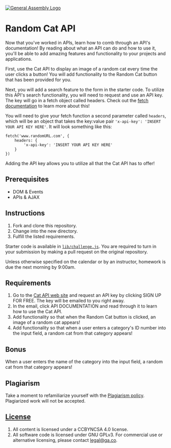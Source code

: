 [![General Assembly Logo](https://camo.githubusercontent.com/1a91b05b8f4d44b5bbfb83abac2b0996d8e26c92/687474703a2f2f692e696d6775722e636f6d2f6b6538555354712e706e67)](https://generalassemb.ly/education/web-development-immersive)

# Random Cat API

Now that you've worked in APIs, learn how to comb through an API's
documentation! By reading about what an API can do and how to use it, you'll be
able to add amazing features and functionality to your projects and
applications.

First, use the Cat API to display an image of a random cat every time the user
clicks a button! You will add functionality to the Random Cat button that has
been provided for you.

Next, you will add a search feature to the form in the starter code. To utilize
this API's search functionality, you will need to request and use an API key.
The key will go in a fetch object called headers. Check out the
[fetch documentation](https://developer.mozilla.org/en-US/docs/Web/API/Fetch_API/Using_Fetch)
to learn more about this!

You will need to give your fetch function a second parameter called `headers`,
which will be an object that takes the key:value pair
`'x-api-key': 'INSERT YOUR API KEY HERE'`. It will look something like this:

```
fetch('www.randomURL.com', {
    headers: {
        'x-api-key': 'INSERT YOUR API KEY HERE'
    }
})
```

Adding the API key allows you to utilize all that the Cat API has to offer!

## Prerequisites

- DOM & Events
- APIs & AJAX

## Instructions

1. Fork and clone this repository.
2. Change into the new directory.
3. Fulfill the listed requirements.

Starter code is available in [`lib/challenge.js`](lib/challenge.js). You are
required to turn in your submission by making a pull request on the original
repository.

Unless otherwise specified on the calendar or by an instructor, homework is due
the next morning by 9:00am.

## Requirements

1. Go to the [Cat API web site](https://thecatapi.com/) and request an API key
   by clicking SIGN UP FOR FREE. The key will be emailed to you right away.
2. In the email, click API DOCUMENTATION and read through it to learn how to use
   the Cat API.
3. Add functionality so that when the Random Cat button is clicked, an image of
   a random cat appears!
4. Add functionality so that when a user enters a category's ID number into the
   input field, a random cat from that category appears!

## Bonus

When a user enters the name of the category into the input field, a random cat
from that category appears!

## Plagiarism

Take a moment to refamiliarize yourself with the
[Plagiarism policy](https://git.generalassemb.ly/DC-WDI/Administrative/blob/master/plagiarism.md).
Plagiarized work will not be accepted.

## [License](LICENSE)

1.  All content is licensed under a CC­BY­NC­SA 4.0 license.
2.  All software code is licensed under GNU GPLv3. For commercial use or
    alternative licensing, please contact legal@ga.co.
